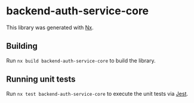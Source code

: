# backend-auth-service-core

This library was generated with [Nx](https://nx.dev).

## Building

Run `nx build backend-auth-service-core` to build the library.

## Running unit tests

Run `nx test backend-auth-service-core` to execute the unit tests via [Jest](https://jestjs.io).
